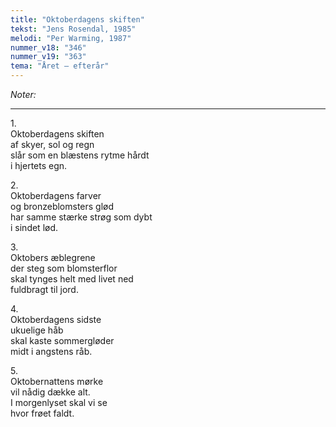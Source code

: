 ```yaml
---
title: "Oktoberdagens skiften"
tekst: "Jens Rosendal, 1985"
melodi: "Per Warming, 1987"
nummer_v18: "346"
nummer_v19: "363"
tema: "Året – efterår"
---
```

*Noter:*

***

1\.\
Oktoberdagens skiften\
af skyer, sol og regn\
slår som en blæstens rytme hårdt\
i hjertets egn.

2\.\
Oktoberdagens farver\
og bronzeblomsters glød\
har samme stærke strøg som dybt\
i sindet lød.

3\.\
Oktobers æblegrene\
der steg som blomsterflor\
skal tynges helt med livet ned\
fuldbragt til jord.

4\.\
Oktoberdagens sidste\
ukuelige håb\
skal kaste sommergløder\
midt i angstens råb.

5\.\
Oktobernattens mørke\
vil nådig dække alt.\
I morgenlyset skal vi se\
hvor frøet faldt.